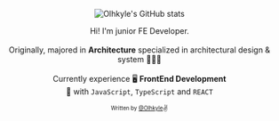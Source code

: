

<div align="center"> 
  
  ![Olhkyle's GitHub stats](https://github-readme-stats.vercel.app/api?username=olhkyle&show_icons=true&theme=dark#gh-dark-mode-only)
<!--   ![Olhkyle's GitHub stats-Light](https://github-readme-stats.vercel.app/api?username=olhkyle&show_icons=true&theme=default#gh-light-mode-only)] -->
  Hi! I'm junior FE Developer. 
  <br/>
  <br/>
  Originally, majored in **Architecture** specialized in architectural design & system 👷🏻‍♂️
  <br/>
    <br/>
  Currently experience 🖥️ **FrontEnd Development** <br/>
  🚀 with `JavaScript`, `TypeScript` and `REACT` 
  
 <sub><sup>Written by <a href="https://github.com/olhkyle">@Olhkyle</a></sup></sub><small>✌</small>

</div>
